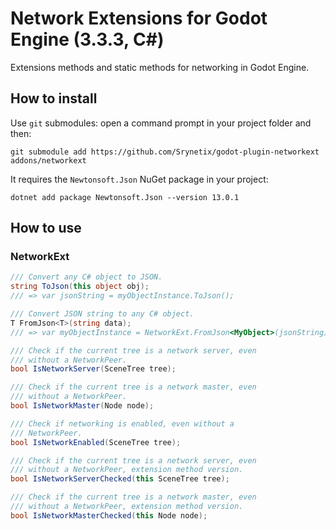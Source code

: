 # Network Extensions for Godot Engine (3.3.3, C#)

Extensions methods and static methods for networking in Godot Engine.

## How to install

Use `git` submodules: open a command prompt in your project folder and then:

```
git submodule add https://github.com/Srynetix/godot-plugin-networkext addons/networkext
```

It requires the `Newtonsoft.Json` NuGet package in your project:

```
dotnet add package Newtonsoft.Json --version 13.0.1
```

## How to use

### NetworkExt

```cs
/// Convert any C# object to JSON.
string ToJson(this object obj);
/// => var jsonString = myObjectInstance.ToJson();

/// Convert JSON string to any C# object.
T FromJson<T>(string data);
/// => var myObjectInstance = NetworkExt.FromJson<MyObject>(jsonString)

/// Check if the current tree is a network server, even
/// without a NetworkPeer.
bool IsNetworkServer(SceneTree tree);

/// Check if the current tree is a network master, even
/// without a NetworkPeer.
bool IsNetworkMaster(Node node);

/// Check if networking is enabled, even without a
/// NetworkPeer.
bool IsNetworkEnabled(SceneTree tree);

/// Check if the current tree is a network server, even
/// without a NetworkPeer, extension method version.
bool IsNetworkServerChecked(this SceneTree tree);

/// Check if the current tree is a network master, even
/// without a NetworkPeer, extension method version.
bool IsNetworkMasterChecked(this Node node);
```